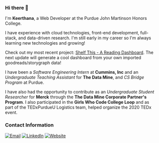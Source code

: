 ### Hi there 👋

I'm **Keerthana**, a Web Developer at the Purdue John Martinson Honors College.

I have experience with cloud technologies, front-end development, full-stack, and data-driven research. I'm still early in my career so I'm always learning new technologies and growing!

Check out my most recent project: [Shelf This - A Reading Dashboard](https://shelfthis.streamlit.app/). The next update will generate a cool dashboard from your own imported goodreads/storygraph data!

I have been a *Software Engineering Intern* at **Cummins, Inc** and  an *Undergraduate Teaching Assistant* for **The Data Mine**, and *CS Bridge Program* at Purdue.

I have also had the opportunity to contribute as an *Undergraduate Student Researcher* for **Merck** through the **The Data Mine Corporate Partner's Program**. I also participated in the **Girls Who Code College Loop** and as part of the TEDxPurdueU Logistics team, helped organize the 2020 TEDx event.


### Contact Information
[![Email](https://img.shields.io/badge/Email-D14836?style=for-the-badge&logo=gmail&logoColor=white)](mailto:vvegesna01@purdue.edu)
[![LinkedIn](https://img.shields.io/badge/linkedin-%230077B5.svg?style=for-the-badge&logo=linkedin&logoColor=white)](https://www.linkedin.com/in/keerthana-vegesna/)
[![Website](https://img.shields.io/badge/Website-%23000000.svg?style=for-the-badge&logo=InfluxDB&logoColor=white)](https://localhost-keerthana.vercel.app/)
